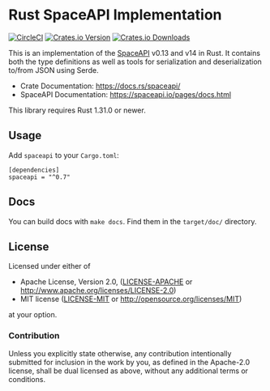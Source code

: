 # Rust SpaceAPI Implementation

[![CircleCI](https://circleci.com/gh/spaceapi-community/spaceapi-server-rs/tree/master.svg?style=shield)](https://circleci.com/gh/spaceapi-community/spaceapi-server-rs/tree/master)
[![Crates.io Version](https://img.shields.io/crates/v/spaceapi.svg)](https://crates.io/crates/spaceapi)
[![Crates.io Downloads](https://img.shields.io/crates/d/spaceapi.svg)](https://crates.io/crates/spaceapi)

This is an implementation of the [SpaceAPI](https://spaceapi.io/) v0.13 and v14
in Rust. It contains both the type definitions as well as tools for
serialization and deserialization to/from JSON using Serde.

- Crate Documentation: https://docs.rs/spaceapi/
- SpaceAPI Documentation: https://spaceapi.io/pages/docs.html

This library requires Rust 1.31.0 or newer.


## Usage

Add `spaceapi` to your `Cargo.toml`:

    [dependencies]
    spaceapi = "^0.7"


## Docs

You can build docs with `make docs`. Find them in the `target/doc/` directory.


## License

Licensed under either of

 * Apache License, Version 2.0, ([LICENSE-APACHE](LICENSE-APACHE) or http://www.apache.org/licenses/LICENSE-2.0)
 * MIT license ([LICENSE-MIT](LICENSE-MIT) or http://opensource.org/licenses/MIT)

at your option.


### Contribution

Unless you explicitly state otherwise, any contribution intentionally
submitted for inclusion in the work by you, as defined in the Apache-2.0
license, shall be dual licensed as above, without any additional terms or
conditions.
